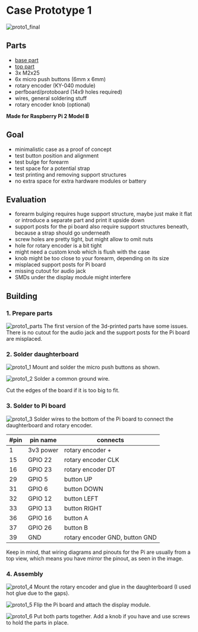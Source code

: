 Case Prototype 1
================

![proto1_final](./proto1_6.jpg)

## Parts
* [base part](./parts/proto1/Proto1-base.stl)
* [top part](./parts/proto1/Proto1-top.stl)
* 3x M2x25
* 6x micro push buttons (6mm x 6mm)
* rotary encoder (KY-040 module)
* perfboard/protoboard (14x9 holes required)
* wires, general soldering stuff
* rotary encoder knob (optional)

**Made for Raspberry Pi 2 Model B**

## Goal

* minimalistic case as a proof of concept
* test button position and alignment
* test bulge for forearm
* test space for a potential strap
* test printing and removing support structures
* no extra space for extra hardware modules or battery

## Evaluation

* forearm bulging requires huge support structure, maybe just make it flat or introduce a separate part and print it
upside down
* support posts for the pi board also require support structures beneath, because a strap should go underneath
* screw holes are pretty tight, but might allow to omit nuts
* hole for rotary encoder is a bit tight
* might need a custom knob which is flush with the case
* knob might be too close to your forearm, depending on its size
* misplaced support posts for Pi board
* missing cutout for audio jack
* SMDs under the display module might interfere

## Building

### 1. Prepare parts

![proto1_parts](./proto1_parts.jpg)
The first version of the 3d-printed parts have some issues. There is no cutout for the audio jack and the support posts
for the Pi board are misplaced. 

### 2. Solder daughterboard

![proto1_1](./proto1_1.jpg)
Mount and solder the micro push buttons as shown.

![proto1_2](./proto1_2.jpg)
Solder a common ground wire.

Cut the edges of the board if it is too big to fit.

### 3. Solder to Pi board

![proto1_3](./proto1_3.jpg)
Solder wires to the bottom of the Pi board to connect the daughterboard and rotary encoder. 

| #pin | pin name  | connects                       |
|------|-----------|--------------------------------|
| 1    | 3v3 power | rotary encoder +               |
| 15   | GPIO 22   | rotary encoder CLK             |
| 16   | GPIO 23   | rotary encoder DT              |
| 29   | GPIO 5    | button UP                      |
| 31   | GPIO 6    | button DOWN                    |
| 32   | GPIO 12   | button LEFT                    |
| 33   | GPIO 13   | button RIGHT                   |
| 36   | GPIO 16   | button A                       |
| 37   | GPIO 26   | button B                       |
| 39   | GND       | rotary encoder GND, button GND |

Keep in mind, that wiring diagrams and pinouts for the Pi are usually from a top view, which means you have mirror the
pinout, as seen in the image.

### 4. Assembly

![proto1_4](./proto1_4.jpg)
Mount the rotary encoder and glue in the daughterboard (I used hot glue due to the gaps).

![proto1_5](./proto1_5.jpg)
Flip the Pi board and attach the display module.

![proto1_6](./proto1_6.jpg)
Put both parts together. Add a knob if you have and use screws to hold the parts in place.
